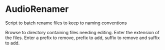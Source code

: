 # AudioRenamer
Script to batch rename files to keep to naming conventions

Browse to directory containing files needing editing.
Enter the extension of the files.
Enter a prefix to remove, prefix to add, suffix to remove and suffix to add.

